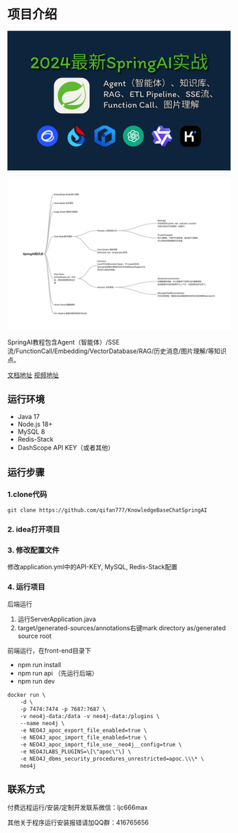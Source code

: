 # 项目介绍

![项目内容](./front-end/src/assets/cover.png)

![知识点](./front-end/src/assets/SrpingAI知识点.png)

SpringAI教程包含Agent（智能体）/SSE流/FunctionCall/Embedding/VectorDatabase/RAG/历史消息/图片理解/等知识点。

[文档地址](https://www.jarcheng.top/blog/project/spring-ai/intro.html)
[视频地址](https://www.bilibili.com/video/BV14y411q7RN/)

## 运行环境

- Java 17
- Node.js 18+
- MySQL 8
- Redis-Stack
- DashScope API KEY（或者其他）

## 运行步骤

### 1.clone代码

```shell
git clone https://github.com/qifan777/KnowledgeBaseChatSpringAI
```

### 2. idea打开项目

### 3. 修改配置文件

修改application.yml中的API-KEY, MySQL, Redis-Stack配置

### 4. 运行项目

后端运行

1. 运行ServerApplication.java
2. target/generated-sources/annotations右键mark directory as/generated source root

前端运行，在front-end目录下

- npm run install
- npm run api （先运行后端）
- npm run dev

```shell
docker run \
    -d \
    -p 7474:7474 -p 7687:7687 \
    -v neo4j-data:/data -v neo4j-data:/plugins \
    --name neo4j \
    -e NEO4J_apoc_export_file_enabled=true \
    -e NEO4J_apoc_import_file_enabled=true \
    -e NEO4J_apoc_import_file_use__neo4j__config=true \
    -e NEO4JLABS_PLUGINS=\[\"apoc\"\] \
    -e NEO4J_dbms_security_procedures_unrestricted=apoc.\\\* \
    neo4j
```

## 联系方式

付费远程运行/安装/定制开发联系微信：ljc666max

其他关于程序运行安装报错请加QQ群：416765656
